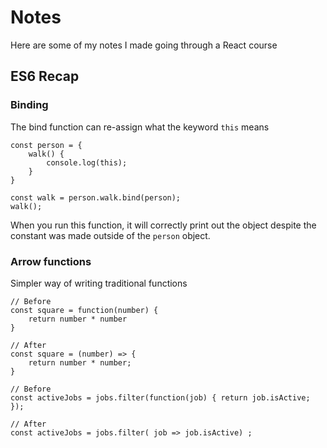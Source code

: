 # Notes

Here are some of my notes I made going through a React course
<br>

## ES6 Recap

### Binding

The bind function can re-assign what the keyword `this` means

```
const person = {
	walk() {
		console.log(this);
	}
}

const walk = person.walk.bind(person);
walk();
```

When you run this function, it will correctly print out the object despite the constant was made outside of the `person` object.

### Arrow functions

Simpler way of writing traditional functions

```
// Before
const square = function(number) {
	return number * number
}

// After
const square = (number) => {
	return number * number;
}
```

```
// Before
const activeJobs = jobs.filter(function(job) { return job.isActive; });

// After
const activeJobs = jobs.filter( job => job.isActive) ;
```
